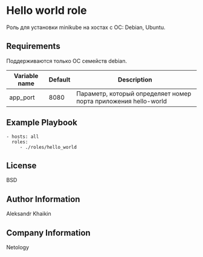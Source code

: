 Hello world role
=========

Роль для установки minikube на хостах с ОС: Debian, Ubuntu.

Requirements
------------

Поддерживаются только ОС семейств debian.

| Variable name | Default | Description                                                      |
|---------------|---------|------------------------------------------------------------------|
| app_port      | 8080    | Параметр, который определяет номер порта приложения hello-world |

Example Playbook
----------------

    - hosts: all
      roles:
         - ./roles/hello_world

License
-------

BSD

Author Information
------------------

Aleksandr Khaikin

Company Information
------------------

Netology